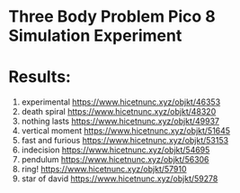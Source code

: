 # Three Body Problem Pico 8 Simulation Experiment

# Results: 

1. experimental https://www.hicetnunc.xyz/objkt/46353
2. death spiral https://www.hicetnunc.xyz/objkt/48320
3. nothing lasts https://www.hicetnunc.xyz/objkt/49937
4. vertical moment https://www.hicetnunc.xyz/objkt/51645
5. fast and furious https://www.hicetnunc.xyz/objkt/53153
6. indecision https://www.hicetnunc.xyz/objkt/54695
7. pendulum https://www.hicetnunc.xyz/objkt/56306
8. ring! https://www.hicetnunc.xyz/objkt/57910
9. star of david https://www.hicetnunc.xyz/objkt/59278
